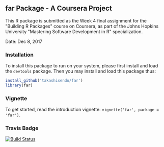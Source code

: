## far Package - A Coursera Project

This R package is submitted as the Week 4 final assignment for the "Building R Packages" course on Coursera, as part of the Johns Hopkins University "Mastering Software Development in R" specialization.

Date: Dec 8, 2017 

### Installation

To install this package to run on your system, please first install and load the `devtools` package. Then you may install and load this package thus:

```R
install_github('takashisendo/far')
library(far)
```

### Vignette

To get started, read the introduction vignette: `vignette('far', package = 'far')`.

### Travis Badge

[![Build Status](https://travis-ci.org/takashisendo/farsdata.svg?branch=master)](https://travis-ci.org/takashisendo/farsdata)
